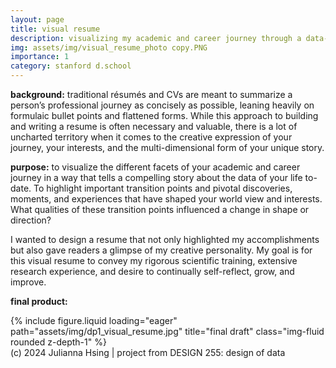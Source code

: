 ```yaml
---
layout: page
title: visual resume
description: visualizing my academic and career journey through a data-driven story
img: assets/img/visual_resume_photo copy.PNG
importance: 1
category: stanford d.school
---
```


**background:** traditional résumés and CVs are meant to summarize a person’s professional journey as concisely as possible, leaning heavily on formulaic bullet points and flattened forms. While this approach to building and writing a resume is often necessary and valuable, there is a lot of uncharted territory when it comes to the creative expression of your journey, your interests, and the multi-dimensional form of your unique story.

**purpose:** to visualize the different facets of your academic and career journey in a way that tells a compelling story about the data of your life to-date. To highlight important transition points and pivotal discoveries, moments, and experiences that have shaped your world view and interests. What qualities of these transition points influenced a change in shape or direction?

I wanted to design a resume that not only highlighted my accomplishments but also gave readers a glimpse of my creative personality. My goal is for this visual resume to convey my rigorous scientific training, extensive research experience, and desire to continually self-reflect, grow, and improve.

**final product:**

<div class="row">
    <div class="col-sm mt-3 mt-md-0">
        {% include figure.liquid loading="eager" path="assets/img/dp1_visual_resume.jpg" title="final draft" class="img-fluid rounded z-depth-1" %}
    </div>
</div>
<div class="caption">
    (c) 2024 Julianna Hsing | project from DESIGN 255: design of data
</div>
